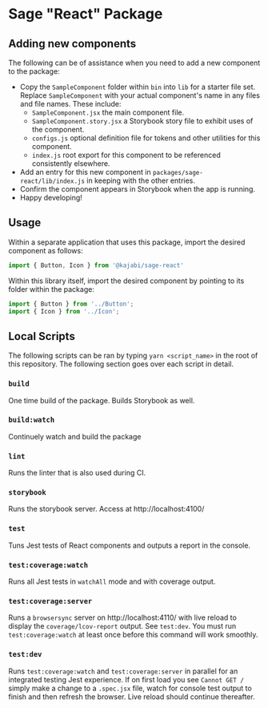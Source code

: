 # Sage "React" Package

## Adding new components

The following can be of assistance when you need to add a new component to the package:

- Copy the `SampleComponent` folder within `bin` into `lib` for a starter file set. Replace `SampleComponent` with your actual component's name in any files and file names. These include:
  - `SampleComponent.jsx` the main component file.
  - `SampleComponent.story.jsx` a Storybook story file to exhibit uses of the component. 
  - `configs.js` optional definition file for tokens and other utilities for this component.
  - `index.js` root export for this component to be referenced consistently elsewhere.
- Add an entry for this new component in `packages/sage-react/lib/index.js` in keeping with the other entries.
- Confirm the component appears in Storybook when the app is running.
- Happy developing!

## Usage

Within a separate application that uses this package, import the desired component as follows:

```js
import { Button, Icon } from '@kajabi/sage-react'
```

Within this library itself, import the desired component by pointing to its folder within the package:

```js
import { Button } from '../Button';
import { Icon } from '../Icon';
```

## Local Scripts

The following scripts can be ran by typing `yarn <script_name>` in the root of this repository. The following section goes over each script in detail.

### `build`

One time build of the package. Builds Storybook as well.

### `build:watch`

Continuely watch and build the package

### `lint`

Runs the linter that is also used during CI.

### `storybook`

Runs the storybook server. Access at http://localhost:4100/

### `test`

Tuns Jest tests of React components and outputs a report in the console.

### `test:coverage:watch`

Runs all Jest tests in `watchAll` mode and with coverage output.

### `test:coverage:server`

Runs a `browsersync` server on http://localhost:4110/ with live reload to display the `coverage/lcov-report` output. See `test:dev`. You must run `test:coverage:watch` at least once before this command will work smoothly.

### `test:dev`

Runs `test:coverage:watch` and `test:coverage:server` in parallel for an integrated testing Jest experience. If on first load you see `Cannot GET /` simply make a change to a `.spec.jsx` file, watch for console test output to finish and then refresh the browser. Live reload should continue thereafter.
